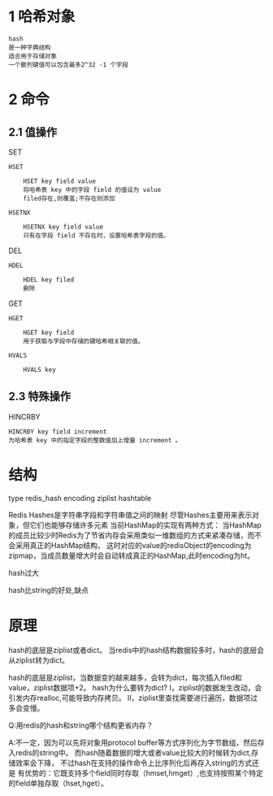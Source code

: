 
# 1 哈希对象


    hash
    是一种字典结构
    适合用于存储对象
    一个散列键值可以包含最多2^32 -1 个字段



# 2 命令

## 2.1 值操作

SET

    HSET
    
        HSET key field value 
        将哈希表 key 中的字段 field 的值设为 value
        filed存在,则覆盖;不存在则添加
    
    HSETNX
        
        HSETNX key field value 
        只有在字段 field 不存在时，设置哈希表字段的值。

DEL
    
    HDEL 
    
        HDEL key filed
        删除
        
GET    
            
    HGET
        
        HGET key field 
        用于获取与字段中存储的键哈希相关联的值。   
    
    HVALS 
    
        HVALS key 

## 2.3 特殊操作



HINCRBY
    
    HINCRBY key field increment 
    为哈希表 key 中的指定字段的整数值加上增量 increment 。


# 结构

type
redis_hash
encoding
ziplist hashtable


Redis Hashes是字符串字段和字符串值之间的映射
尽管Hashes主要用来表示对象，但它们也能够存储许多元素
当前HashMap的实现有两种方式：
当HashMap的成员比较少时Redis为了节省内存会采用类似一维数组的方式来紧凑存储，而不会采用真正的HashMap结构，
这时对应的value的redisObject的encoding为zipmap，当成员数量增大时会自动转成真正的HashMap,此时encoding为ht。



hash过大


hash比string的好处,缺点

# 原理

hash的底层是ziplist或者dict。
当redis中的hash结构数据较多时，hash的底层会从ziplist转为dict。


hash的底层是ziplist，当数据变的越来越多，会转为dict，每次插入filed和value，ziplist数据项+2。
hash为什么要转为dict?
Ⅰ，ziplist的数据发生改动，会引发内存realloc,可能导致内存拷贝。
Ⅱ，ziplist里查找需要进行遍历，数据项过多会变慢。



Q:用redis的hash和string哪个结构更省内存？

A:不一定，因为可以先将对象用protocol buffer等方式序列化为字节数组，然后存入redis的string中。
而hash随着数据的增大或者value比较大的时候转为dict,存储效率会下降，
不过hash在支持的操作命令上比序列化后再存入string的方式还是
有优势的：它既支持多个field同时存取（hmset,hmget）,也支持按照某个特定的field单独存取（hset,hget）。